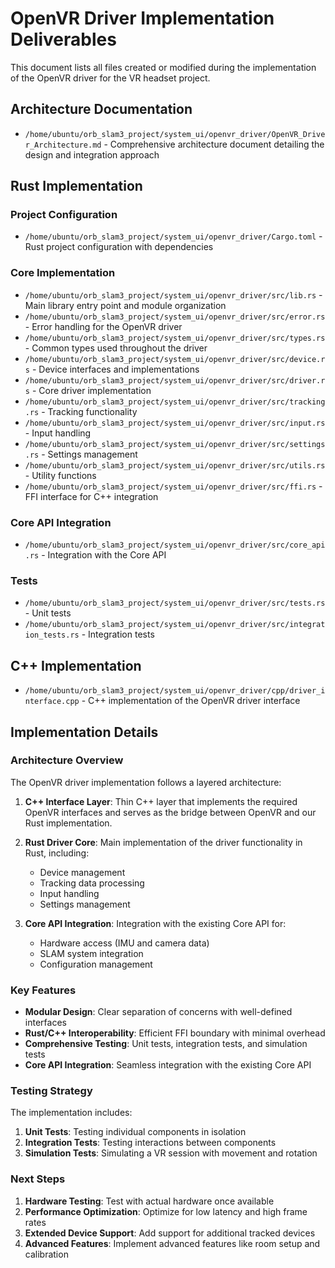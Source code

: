 # OpenVR Driver Implementation Deliverables

This document lists all files created or modified during the implementation of the OpenVR driver for the VR headset project.

## Architecture Documentation

- `/home/ubuntu/orb_slam3_project/system_ui/openvr_driver/OpenVR_Driver_Architecture.md` - Comprehensive architecture document detailing the design and integration approach

## Rust Implementation

### Project Configuration
- `/home/ubuntu/orb_slam3_project/system_ui/openvr_driver/Cargo.toml` - Rust project configuration with dependencies

### Core Implementation
- `/home/ubuntu/orb_slam3_project/system_ui/openvr_driver/src/lib.rs` - Main library entry point and module organization
- `/home/ubuntu/orb_slam3_project/system_ui/openvr_driver/src/error.rs` - Error handling for the OpenVR driver
- `/home/ubuntu/orb_slam3_project/system_ui/openvr_driver/src/types.rs` - Common types used throughout the driver
- `/home/ubuntu/orb_slam3_project/system_ui/openvr_driver/src/device.rs` - Device interfaces and implementations
- `/home/ubuntu/orb_slam3_project/system_ui/openvr_driver/src/driver.rs` - Core driver implementation
- `/home/ubuntu/orb_slam3_project/system_ui/openvr_driver/src/tracking.rs` - Tracking functionality
- `/home/ubuntu/orb_slam3_project/system_ui/openvr_driver/src/input.rs` - Input handling
- `/home/ubuntu/orb_slam3_project/system_ui/openvr_driver/src/settings.rs` - Settings management
- `/home/ubuntu/orb_slam3_project/system_ui/openvr_driver/src/utils.rs` - Utility functions
- `/home/ubuntu/orb_slam3_project/system_ui/openvr_driver/src/ffi.rs` - FFI interface for C++ integration

### Core API Integration
- `/home/ubuntu/orb_slam3_project/system_ui/openvr_driver/src/core_api.rs` - Integration with the Core API

### Tests
- `/home/ubuntu/orb_slam3_project/system_ui/openvr_driver/src/tests.rs` - Unit tests
- `/home/ubuntu/orb_slam3_project/system_ui/openvr_driver/src/integration_tests.rs` - Integration tests

## C++ Implementation

- `/home/ubuntu/orb_slam3_project/system_ui/openvr_driver/cpp/driver_interface.cpp` - C++ implementation of the OpenVR driver interface

## Implementation Details

### Architecture Overview

The OpenVR driver implementation follows a layered architecture:

1. **C++ Interface Layer**: Thin C++ layer that implements the required OpenVR interfaces and serves as the bridge between OpenVR and our Rust implementation.

2. **Rust Driver Core**: Main implementation of the driver functionality in Rust, including:
   - Device management
   - Tracking data processing
   - Input handling
   - Settings management

3. **Core API Integration**: Integration with the existing Core API for:
   - Hardware access (IMU and camera data)
   - SLAM system integration
   - Configuration management

### Key Features

- **Modular Design**: Clear separation of concerns with well-defined interfaces
- **Rust/C++ Interoperability**: Efficient FFI boundary with minimal overhead
- **Comprehensive Testing**: Unit tests, integration tests, and simulation tests
- **Core API Integration**: Seamless integration with the existing Core API

### Testing Strategy

The implementation includes:

1. **Unit Tests**: Testing individual components in isolation
2. **Integration Tests**: Testing interactions between components
3. **Simulation Tests**: Simulating a VR session with movement and rotation

### Next Steps

1. **Hardware Testing**: Test with actual hardware once available
2. **Performance Optimization**: Optimize for low latency and high frame rates
3. **Extended Device Support**: Add support for additional tracked devices
4. **Advanced Features**: Implement advanced features like room setup and calibration
